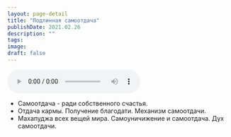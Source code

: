 ```yaml
---
layout: page-detail
title: "Подлинная самоотдача"
publishDate: 2021.02.26
description: ""
tags:
image:
draft: false
---
```


<audio title="2021.02.26 - Подлинная самоотдача.mp3" src="/upload/iblock/13f/13f21b04e04b34812f1ba1fc3d95bc50.mp3" controls=""></audio>

* Самоотдача - ради собственного счастья.
* Отдача кармы. Получение благодати. Механизм самоотдачи.
* Махапуджа всех вещей мира. Самоуничижение и самоотдача. Дух самоотдачи.

  

